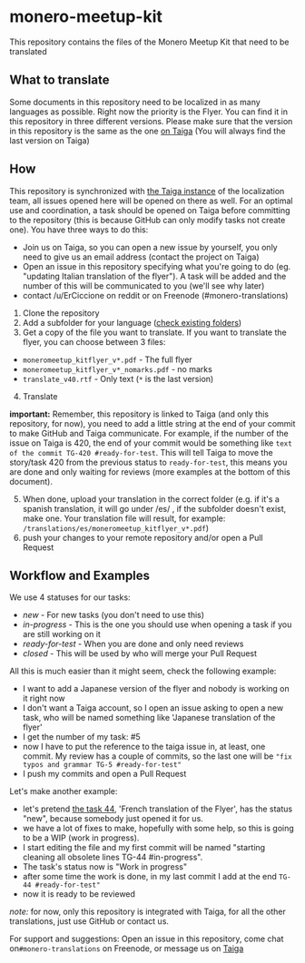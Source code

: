 # monero-meetup-kit

This repository contains the files of the Monero Meetup Kit that need to be translated

## What to translate

Some documents in this repository need to be localized in as many languages as possible. Right now the priority is the Flyer. You can find it in this repository in three different versions. Please make sure that the version in this repository is the same as the one [on Taiga](https://taiga.getmonero.org/project/sgp-monero-meetup-kit/wiki/flyers) (You will always find the last version on Taiga)

## How

This repository is synchronized with [the Taiga instance](https://taiga.getmonero.org/project/erciccione-monero-localization) of the localization team, all issues opened here will be opened on there as well. For an optimal use and coordination, a task should be opened on Taiga before committing to the repository (this is because GitHub can only modify tasks not create one). You have three ways to do this:
- Join us on Taiga, so you can open a new issue by yourself, you only need to give us an email address (contact the project on Taiga)
- Open an issue in this repository specifying what you're going to do (eg. "updating Italian translation of the flyer"). A task will be added and the number of this will be communicated to you (we'll see why later)
- contact /u/ErCiccione on reddit or on Freenode (#monero-translations)

1. Clone the repository
2. Add a subfolder for your language ([check existing folders](https://github.com/erciccione/monero-meetup-kit/tree/master/translations))
3. Get a copy of the file you want to translate.
If you want to translate the flyer, you can choose between 3 files:
- `moneromeetup_kitflyer_v*.pdf` - The full flyer 
- `moneromeetup_kitflyer_v*_nomarks.pdf` - no marks
- `translate_v40.rtf` - Only text
(`*` is the last version)
4. Translate

**important:** Remember, this repository is linked to Taiga (and only this repository, for now), you need to add a little string at the end of your commit to make GitHub and Taiga communicate. For example, if the number of the issue on Taiga is 420, the end of your commit would be something like `text of the commit TG-420 #ready-for-test`. This will tell Taiga to move the story/task 420 from the previous status to `ready-for-test`, this means you are done and only waiting for reviews (more examples at the bottom of this document).

5. When done, upload your translation in the correct folder (e.g. if it's a spanish translation, it will go under /es/ , if the subfolder doesn't exist, make one. Your translation file will result, for example:
`/translations/es/moneromeetup_kitflyer_v*.pdf`)
6. push your changes to your remote repository and/or open a Pull Request

## Workflow and Examples
We use 4 statuses for our tasks:
- *new* - For new tasks (you don't need to use this)
- *in-progress* - This is the one you should use when opening a task if you are still working on it
- *ready-for-test* - When you are done and only need reviews 
- *closed* - This will be used by who will merge your Pull Request


All this is much easier than it might seem, check the following example:

- I want to add a Japanese version of the flyer and nobody is working on it right now 
- I don't want a Taiga account, so I open an issue asking to open a new task, who will be named something like 'Japanese translation of the flyer'
- I get the number of my task: #5
- now I have to put the reference to the taiga issue in, at least, one commit. My review has a couple of commits, so the last one will be `"fix typos and grammar TG-5 #ready-for-test"`
- I push my commits and open a Pull Request

Let's make another example:

- let's pretend [the task 44](https://taiga.getmonero.org/project/erciccione-monero-localization/us/13?milestone=19), 'French translation of the Flyer', has the status "new", because somebody just opened it for us.
- we have a lot of fixes to make, hopefully with some help, so this is going to be a WIP (work in progress).
- I start editing the file and my first commit will be named "starting cleaning all obsolete lines TG-44 #in-progress".
- The task's status now is "Work in progress"
- after some time the work is done, in my last commit I add at the end `TG-44 #ready-for-test"`
- now it is ready to be reviewed

*note:* for now, only this repository is integrated with Taiga, for all the other translations, just use GitHub or contact us.

For support and suggestions: Open an issue in this repository, come chat on`#monero-translations` on Freenode, or message us on [Taiga](https://taiga.getmonero.org/project/erciccione-monero-localization/)
